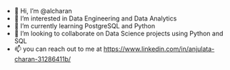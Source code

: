 - 👋 Hi, I’m @alcharan
- 👀 I’m interested in Data Engineering and Data Analytics
- 🌱 I’m currently learning PostgreSQL and Python
- 💞️ I’m looking to collaborate on Data Science projects using Python and SQL
- 📫 you can reach out to me at https://www.linkedin.com/in/anjulata-charan-31286411b/

<!---
alcharan/alcharan is a ✨ special ✨ repository because its `README.md` (this file) appears on your GitHub profile.
You can click the Preview link to take a look at your changes.
--->
